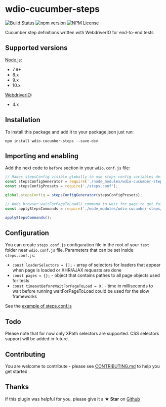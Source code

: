 # wdio-cucumber-steps

[![Build Status](https://travis-ci.org/revjet-qa/wdio-cucumber-steps.svg?branch=master)](https://travis-ci.org/revjet-qa/wdio-cucumber-steps)
[![npm version](https://img.shields.io/npm/v/wdio-cucumber-steps.svg)](https://www.npmjs.com/package/wdio-cucumber-steps)
[![NPM License](https://img.shields.io/npm/l/wdio-cucumber-steps.svg)](https://github.com/revjet-qa/wdio-cucumber-steps/blob/master/LICENSE)

Cucumber step definitions written with WebdriverIO for end-to-end tests

## Supported versions
[Node.js](http://nodejs.org/):
- 7.6+
- 8.x
- 9.x
- 10.x

[WebdriverIO](https://www.npmjs.com/package/webdriverio):
- 4.x

## Installation
To install this package and add it to your package.json just run:
```shell
npm install wdio-cucumber-steps --save-dev
```

## Importing and enabling
Add the next code to `before` section in your `wdio.conf.js` file:
```javascript
// Makes stepsConfig visible globally to use steps config variables defined in it
const stepsConfigGenerator = require('./node_modules/wdio-cucumber-steps/src/steps.conf.generator');
const stepsConfigPresets = require('./steps.conf');

global.stepsConfig = stepsConfigGenerator(stepsConfigPresets);

// Adds browser.waitForPageToLoad() command to wait for page to get fully loaded
const applyStepsCommands = require('./node_modules/wdio-cucumber-steps/src/commands');

applyStepsCommands();
```

## Configuration
You can create `steps.conf.js` configuration file in the root of your `test` folder near `wdio.conf.js` file. Parameters that can be set inside `steps.conf.js`:
- `const loaderSelectors = [];` - array of selectors for loaders that appear when page is loaded or XHR/AJAX requests
    are done
- `const pages = {};` - object that contains pathes to all page objects used for tests
- `const timeoutBeforeWaitForPageToLoad = 0;` - time in milliseconds to wait before running waitForPageToLoad could be
    used for the slow frameworks

See the [example of steps.conf.js](https://github.com/revjet-qa/wdio-cucumber-steps/blob/master/test/steps.conf.js)

## Todo
Please note that for now only XPath selectors are supported. CSS selectors support will be added in future.

## Contributing
You are welcome to contribute - please see
[CONTRIBUTING.md](https://github.com/revjet-qa/wdio-cucumber-steps/blob/master/CONTRIBUTING.md)
to help you get started

## Thanks
If this plugin was helpful for you, please give it a **★ Star** on
[Github](https://github.com/revjet-qa/wdio-cucumber-steps)
